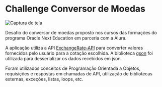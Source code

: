 # Challenge Conversor de Moedas

![Captura de tela](https://github.com/lfeliiipe/java-desafio-conversor/assets/53595200/a40399b0-cc5a-4c6a-857a-fb02a55f83a2)

Desafio do conversor de moedas proposto nos cursos das formações do programa Oracle Next Education em parceria com a Alura.

A aplicação utiliza a API [ExchangeRate-API](https://www.exchangerate-api.com/) para converter valores fornecidos pelo usuário para a cotação escolhida.
A biblioteca [gson](https://github.com/google/gson) foi utilizada para desserializar os dados recebidos em json.

Foram utilizados conceitos de Programação Orientada a Objetos, requisições e respostas em chamadas de API, utilização de bibliotecas externas, exceções, listas, loops, etc.
